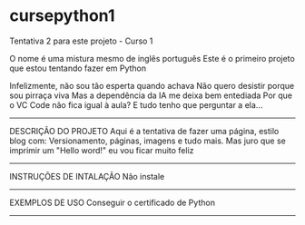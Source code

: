 # cursepython1
Tentativa 2 para este projeto - Curso 1


O nome é uma mistura mesmo de inglês português
Este é o primeiro projeto que estou tentando fazer em Python

Infelizmente, não sou tão esperta quando achava
Não quero desistir porque sou pirraça viva
Mas a dependência da IA me deixa bem entediada
Por que o VC Code não fica igual à aula?
E tudo tenho que perguntar a ela...
________________________________________________________________________________________________

DESCRIÇÃO DO PROJETO
Aqui é a tentativa de fazer uma página, estilo blog com:
Versionamento, páginas, imagens e tudo mais.
Mas juro que se imprimir um "Hello word!" eu vou ficar muito feliz
________________________________________________________________________________________________

INSTRUÇÕES DE INTALAÇÃO
Não instale
________________________________________________________________________________________________

EXEMPLOS DE USO
Conseguir o certificado de Python
________________________________________________________________________________________________